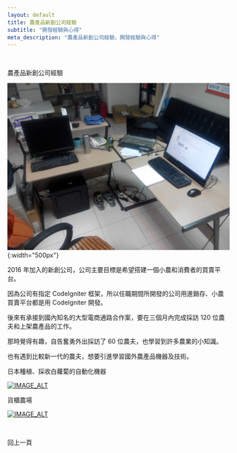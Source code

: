 ```yaml
---
layout: default
title: 農產品新創公司經驗
subtitle: "開發經驗與心得"
meta_description: "農產品新創公司經驗，開發經驗與心得"
---
```


<br>

農產品新創公司經驗

![前台首頁](/images/pic12.jpg){:width="500px"}

2016 年加入的新創公司，公司主要目標是希望搭建一個小農和消費者的買賣平台。

因為公司有指定 CodeIgniter 框架，所以任職期間所開發的公司用進銷存、小農買賣平台都是用 CodeIgniter 開發。

後來有承接到國內知名的大型電商通路合作案，要在三個月內完成採訪 120 位農夫和上架農產品的工作。

那時覺得有趣，自告奮勇外出採訪了 60 位農夫，也學習到許多農業的小知識。

也有遇到比較新一代的農夫，想要引進學習國外農產品機器及技術。

日本種植、採收白蘿蔔的自動化機器

[![IMAGE_ALT](https://img.youtube.com/vi/trhbDTZOh5M/0.jpg)](https://www.youtube.com/watch?v=trhbDTZOh5M)

貨櫃農場

[![IMAGE_ALT](https://img.youtube.com/vi/l0UX6uo-4_8/0.jpg)](https://www.youtube.com/watch?v=l0UX6uo-4_8)

<br>

<a class="button primary" onclick="history.back()">回上一頁</a>

<br>
<br>
<br>